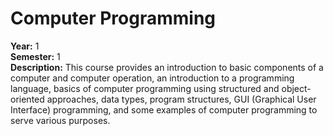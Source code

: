 # Computer Programming

**Year:** 1<br />
**Semester:** 1<br />
**Description:** This course provides an introduction to basic components of a computer and computer operation, an introduction to a programming language, basics of computer programming using structured and object-oriented approaches, data types, program structures, GUI (Graphical User Interface) programming, and some examples of computer programming to serve various purposes.
